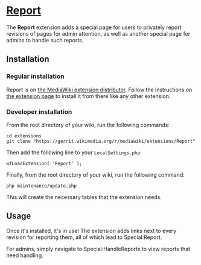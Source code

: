 # [Report][1]

The **Report** extension adds a special page for users to privately report revisions of pages for admin attention, as well as another special page for admins to handle such reports.

## Installation
### Regular installation
Report is on [the MediaWiki extension distributor][2]. Follow the instructions on [the extension page][1] to install it from there like any other extension.

### Developer installation
From the root directory of your wiki, run the following commands:
```
cd extensions
git clone "https://gerrit.wikimedia.org/r/mediawiki/extensions/Report"
```
Then add the following line to your `LocalSettings.php`:
```
wfLoadExtension( 'Report' );
```
Finally, from the root directory of your wiki, run the following command:
```
php maintenance/update.php
```
This will create the necessary tables that the extension needs.

## Usage

Once it's installed, it's in use! The extension adds links next to every revision for reporting them, all of which lead to Special:Report.

For admins, simply navigate to Special:HandleReports to view reports that need handling.

[1]: https://www.mediawiki.org/wiki/Extension:Report
[2]: https://www.mediawiki.org/wiki/Special:ExtensionDistributor/Report
